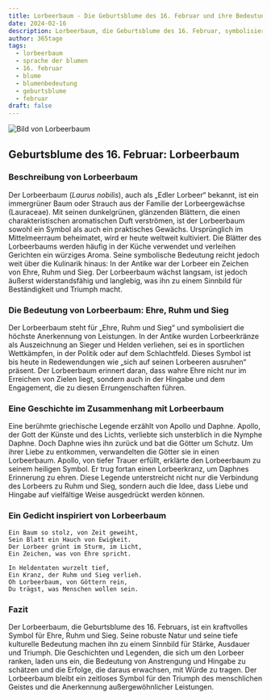 ```yaml
---
title: Lorbeerbaum - Die Geburtsblume des 16. Februar und ihre Bedeutung
date: 2024-02-16
description: Lorbeerbaum, die Geburtsblume des 16. Februar, symbolisiert Ehre, Ruhm und Sieg. Erfahre mehr über ihre Geschichte, Bedeutung und Symbolik in der Sprache der Blumen.
author: 365tage
tags:
  - lorbeerbaum
  - sprache der blumen
  - 16. februar
  - blume
  - blumenbedeutung
  - geburtsblume
  - februar
draft: false
---
```


![Bild von Lorbeerbaum](https://cdn.pixabay.com/photo/2017/09/23/19/24/laurel-2779880_640.jpg#center)


## Geburtsblume des 16. Februar: Lorbeerbaum

### Beschreibung von Lorbeerbaum

Der Lorbeerbaum (_Laurus nobilis_), auch als „Edler Lorbeer“ bekannt, ist ein immergrüner Baum oder Strauch aus der Familie der Lorbeergewächse (Lauraceae). Mit seinen dunkelgrünen, glänzenden Blättern, die einen charakteristischen aromatischen Duft verströmen, ist der Lorbeerbaum sowohl ein Symbol als auch ein praktisches Gewächs. Ursprünglich im Mittelmeerraum beheimatet, wird er heute weltweit kultiviert. Die Blätter des Lorbeerbaums werden häufig in der Küche verwendet und verleihen Gerichten ein würziges Aroma. Seine symbolische Bedeutung reicht jedoch weit über die Kulinarik hinaus: In der Antike war der Lorbeer ein Zeichen von Ehre, Ruhm und Sieg. Der Lorbeerbaum wächst langsam, ist jedoch äußerst widerstandsfähig und langlebig, was ihn zu einem Sinnbild für Beständigkeit und Triumph macht.

### Die Bedeutung von Lorbeerbaum: Ehre, Ruhm und Sieg

Der Lorbeerbaum steht für „Ehre, Ruhm und Sieg“ und symbolisiert die höchste Anerkennung von Leistungen. In der Antike wurden Lorbeerkränze als Auszeichnung an Sieger und Helden verliehen, sei es in sportlichen Wettkämpfen, in der Politik oder auf dem Schlachtfeld. Dieses Symbol ist bis heute in Redewendungen wie „sich auf seinen Lorbeeren ausruhen“ präsent. Der Lorbeerbaum erinnert daran, dass wahre Ehre nicht nur im Erreichen von Zielen liegt, sondern auch in der Hingabe und dem Engagement, die zu diesen Errungenschaften führen.

### Eine Geschichte im Zusammenhang mit Lorbeerbaum

Eine berühmte griechische Legende erzählt von Apollo und Daphne. Apollo, der Gott der Künste und des Lichts, verliebte sich unsterblich in die Nymphe Daphne. Doch Daphne wies ihn zurück und bat die Götter um Schutz. Um ihrer Liebe zu entkommen, verwandelten die Götter sie in einen Lorbeerbaum. Apollo, von tiefer Trauer erfüllt, erklärte den Lorbeerbaum zu seinem heiligen Symbol. Er trug fortan einen Lorbeerkranz, um Daphnes Erinnerung zu ehren. Diese Legende unterstreicht nicht nur die Verbindung des Lorbeers zu Ruhm und Sieg, sondern auch die Idee, dass Liebe und Hingabe auf vielfältige Weise ausgedrückt werden können.

### Ein Gedicht inspiriert von Lorbeerbaum

```
Ein Baum so stolz, von Zeit geweiht,  
Sein Blatt ein Hauch von Ewigkeit.  
Der Lorbeer grünt im Sturm, im Licht,  
Ein Zeichen, was von Ehre spricht.  

In Heldentaten wurzelt tief,  
Ein Kranz, der Ruhm und Sieg verlieh.  
Oh Lorbeerbaum, von Göttern rein,  
Du trägst, was Menschen wollen sein.  
```

### Fazit

Der Lorbeerbaum, die Geburtsblume des 16. Februars, ist ein kraftvolles Symbol für Ehre, Ruhm und Sieg. Seine robuste Natur und seine tiefe kulturelle Bedeutung machen ihn zu einem Sinnbild für Stärke, Ausdauer und Triumph. Die Geschichten und Legenden, die sich um den Lorbeer ranken, laden uns ein, die Bedeutung von Anstrengung und Hingabe zu schätzen und die Erfolge, die daraus erwachsen, mit Würde zu tragen. Der Lorbeerbaum bleibt ein zeitloses Symbol für den Triumph des menschlichen Geistes und die Anerkennung außergewöhnlicher Leistungen.